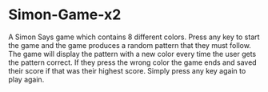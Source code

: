 # Simon-Game-x2
A Simon Says game which contains 8 different colors. Press any key to start the game and the game produces a random pattern that they must follow. The game will display the pattern with a new color every time the user gets the pattern correct. If they press the wrong color the game ends and saved their score if that was their highest score. Simply press any key again to play again.

